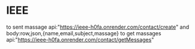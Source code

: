 # IEEE
to sent massage api:"https://ieee-h0fa.onrender.com/contact/create" and body:row,json,{name,email,subject,massage}
to get massages api:"https://ieee-h0fa.onrender.com/contact/getMessages"
